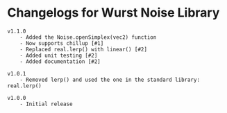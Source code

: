 # Changelogs for Wurst Noise Library

    v1.1.0
        - Added the Noise.openSimplex(vec2) function
        - Now supports chillup [#1]
        - Replaced real.lerp() with linear() [#2]
        - Added unit testing [#2]
        - Added documentation [#2]

    v1.0.1
        - Removed lerp() and used the one in the standard library: real.lerp()

    v1.0.0
        - Initial release

